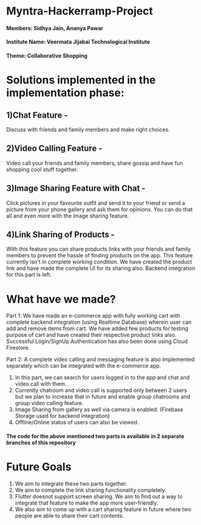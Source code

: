 # Myntra-Hackerramp-Project

#### Members: Sidhya Jain, Ananya Pawar
       
#### Institute Name: Veermata Jijabai Technological Institute

#### Theme: Collaborative Shopping

# Solutions implemented in the implementation phase: 
## 1)Chat Feature -
Discuss with friends and family members and make right choices.
## 2)Video Calling Feature - 
Video call your friends and family members, share gossip and have fun shopping cool stuff together.
## 3)Image Sharing Feature with Chat -
Click pictures in your favourite outfit and send it to your friend or send a picture from your phone gallery and ask them for opinions. You can do that all and even more with the image sharing feature.
## 4)Link Sharing of Products -
With this feature you can share products links with your friends and family members to prevent the hassle of finding products on the app. This feature currently isn't in complete working condition. We have created the product link and have made the complete UI for its sharing also. Backend integration for this part is left.
                               
# What have we made?

Part 1:
We have made an e-commerce app with fully working cart with complete backend integration (using Realtime Database) wherein user can add and remove items from cart. We have added few products for testing purpose of cart and have created their respective product links also.
Successful Login/SignUp Authentication has also been done using Cloud Firestore.

Part 2:
A complete video calling and messaging feature is also implemented separately which can be integrated with the e-commerce app. 
1) In this part, we can search for users logged in to the app and chat and video call with them.
2) Currently chatroom and video call is supported only between 2 users but we plan to increase that in future and enable group chatrooms and group video calling feature.
3) Image Sharing from gallery as well via camera is enabled. (Firebase Storage used for backend integration)
4) Offline/Online status of users can also be viewed.
   
#### The code for the above mentioned two parts is available in 2 separate branches of this repository
   
# Future Goals

1) We aim to integrate these two parts together.
2) We aim to complete the link sharing functionality completely.
3) Flutter doesnot support screen sharing. We aim to find out a way to integrate that feature to make the app more user-friendly.
4) We also aim to come up with a cart sharing feature in future where two people are able to share their cart contents.

   
